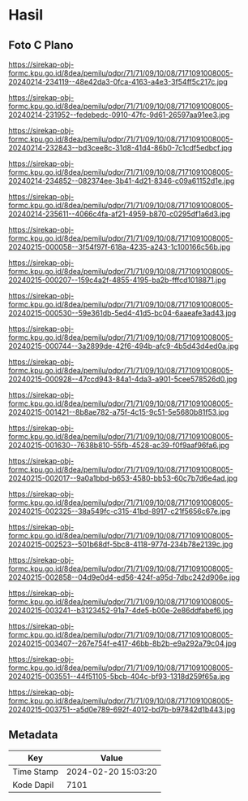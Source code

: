 # Hasil

## Foto C Plano

https://sirekap-obj-formc.kpu.go.id/8dea/pemilu/pdpr/71/71/09/10/08/7171091008005-20240214-234119--48e42da3-0fca-4163-a4e3-3f54ff5c217c.jpg

https://sirekap-obj-formc.kpu.go.id/8dea/pemilu/pdpr/71/71/09/10/08/7171091008005-20240214-231952--fedebedc-0910-47fc-9d61-26597aa91ee3.jpg

https://sirekap-obj-formc.kpu.go.id/8dea/pemilu/pdpr/71/71/09/10/08/7171091008005-20240214-232843--bd3cee8c-31d8-41d4-86b0-7c1cdf5edbcf.jpg

https://sirekap-obj-formc.kpu.go.id/8dea/pemilu/pdpr/71/71/09/10/08/7171091008005-20240214-234852--082374ee-3b41-4d21-8346-c09a61152d1e.jpg

https://sirekap-obj-formc.kpu.go.id/8dea/pemilu/pdpr/71/71/09/10/08/7171091008005-20240214-235611--4066c4fa-af21-4959-b870-c0295df1a6d3.jpg

https://sirekap-obj-formc.kpu.go.id/8dea/pemilu/pdpr/71/71/09/10/08/7171091008005-20240215-000058--3f54f97f-618a-4235-a243-1c100166c56b.jpg

https://sirekap-obj-formc.kpu.go.id/8dea/pemilu/pdpr/71/71/09/10/08/7171091008005-20240215-000207--159c4a2f-4855-4195-ba2b-fffcd1018871.jpg

https://sirekap-obj-formc.kpu.go.id/8dea/pemilu/pdpr/71/71/09/10/08/7171091008005-20240215-000530--59e361db-5ed4-41d5-bc04-6aaeafe3ad43.jpg

https://sirekap-obj-formc.kpu.go.id/8dea/pemilu/pdpr/71/71/09/10/08/7171091008005-20240215-000744--3a2899de-42f6-494b-afc9-4b5d43d4ed0a.jpg

https://sirekap-obj-formc.kpu.go.id/8dea/pemilu/pdpr/71/71/09/10/08/7171091008005-20240215-000928--47ccd943-84a1-4da3-a901-5cee578526d0.jpg

https://sirekap-obj-formc.kpu.go.id/8dea/pemilu/pdpr/71/71/09/10/08/7171091008005-20240215-001421--8b8ae782-a75f-4c15-9c51-5e5680b81f53.jpg

https://sirekap-obj-formc.kpu.go.id/8dea/pemilu/pdpr/71/71/09/10/08/7171091008005-20240215-001630--7638b810-55fb-4528-ac39-f0f9aaf96fa6.jpg

https://sirekap-obj-formc.kpu.go.id/8dea/pemilu/pdpr/71/71/09/10/08/7171091008005-20240215-002017--9a0a1bbd-b653-4580-bb53-60c7b7d6e4ad.jpg

https://sirekap-obj-formc.kpu.go.id/8dea/pemilu/pdpr/71/71/09/10/08/7171091008005-20240215-002325--38a549fc-c315-41bd-8917-c21f5656c67e.jpg

https://sirekap-obj-formc.kpu.go.id/8dea/pemilu/pdpr/71/71/09/10/08/7171091008005-20240215-002523--501b68df-5bc8-4118-977d-234b78e2139c.jpg

https://sirekap-obj-formc.kpu.go.id/8dea/pemilu/pdpr/71/71/09/10/08/7171091008005-20240215-002858--04d9e0d4-ed56-424f-a95d-7dbc242d906e.jpg

https://sirekap-obj-formc.kpu.go.id/8dea/pemilu/pdpr/71/71/09/10/08/7171091008005-20240215-003241--b3123452-91a7-4de5-b00e-2e86ddfabef6.jpg

https://sirekap-obj-formc.kpu.go.id/8dea/pemilu/pdpr/71/71/09/10/08/7171091008005-20240215-003407--267e754f-e417-46bb-8b2b-e9a292a79c04.jpg

https://sirekap-obj-formc.kpu.go.id/8dea/pemilu/pdpr/71/71/09/10/08/7171091008005-20240215-003551--44f51105-5bcb-404c-bf93-1318d259f65a.jpg

https://sirekap-obj-formc.kpu.go.id/8dea/pemilu/pdpr/71/71/09/10/08/7171091008005-20240215-003751--a5d0e789-692f-4012-bd7b-b97842d1b443.jpg


## Metadata

| Key        | Value               |
| ---------- | ------------------- |
| Time Stamp | 2024-02-20 15:03:20 |
| Kode Dapil | 7101                |



